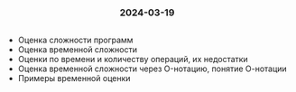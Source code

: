 <h3 style="text-align: center; padding-bottom: 14px">2024-03-19</h3>

* Оценка сложности программ
* Оценка временной сложности
* Оценки по времени и количеству операций, их недостатки
* Оценка временной сложности через O-нотацию, понятие О-нотации
* Примеры временной оценки